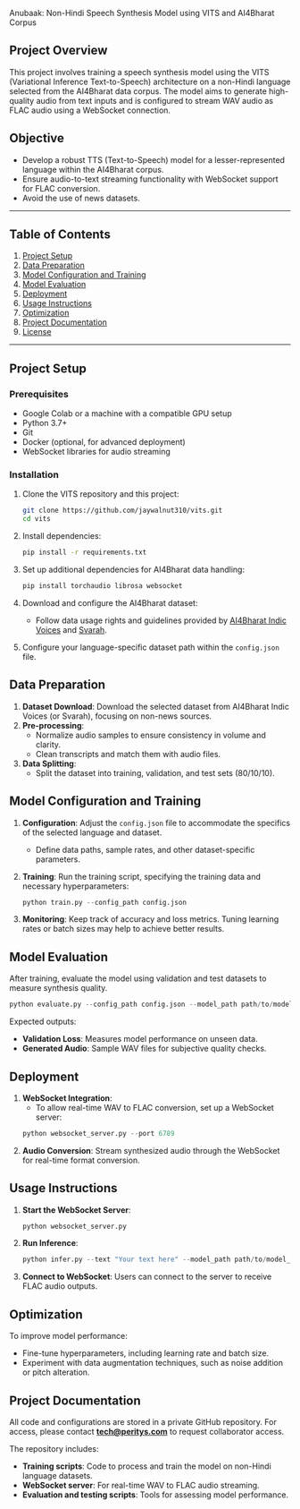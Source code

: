 

Anubaak: Non-Hindi Speech Synthesis Model using VITS and AI4Bharat Corpus

## Project Overview
This project involves training a speech synthesis model using the VITS (Variational Inference Text-to-Speech) architecture on a non-Hindi language selected from the AI4Bharat data corpus. The model aims to generate high-quality audio from text inputs and is configured to stream WAV audio as FLAC audio using a WebSocket connection.

## Objective
- Develop a robust TTS (Text-to-Speech) model for a lesser-represented language within the AI4Bharat corpus.
- Ensure audio-to-text streaming functionality with WebSocket support for FLAC conversion.
- Avoid the use of news datasets.

---

## Table of Contents
1. [Project Setup](#project-setup)
2. [Data Preparation](#data-preparation)
3. [Model Configuration and Training](#model-configuration-and-training)
4. [Model Evaluation](#model-evaluation)
5. [Deployment](#deployment)
6. [Usage Instructions](#usage-instructions)
7. [Optimization](#optimization)
8. [Project Documentation](#project-documentation)
9. [License](#license)

---

## Project Setup

### Prerequisites
- Google Colab or a machine with a compatible GPU setup
- Python 3.7+
- Git
- Docker (optional, for advanced deployment)
- WebSocket libraries for audio streaming

### Installation
1. Clone the VITS repository and this project:
    ```bash
    git clone https://github.com/jaywalnut310/vits.git
    cd vits
    ```

2. Install dependencies:
    ```bash
    pip install -r requirements.txt
    ```

3. Set up additional dependencies for AI4Bharat data handling:
    ```bash
    pip install torchaudio librosa websocket
    ```

4. Download and configure the AI4Bharat dataset:
   - Follow data usage rights and guidelines provided by [AI4Bharat Indic Voices](https://indic-tts-data.ai4bharat.org/) and [Svarah](https://github.com/AI4Bharat/indic-synthesis).

5. Configure your language-specific dataset path within the `config.json` file.

## Data Preparation

1. **Dataset Download**: Download the selected dataset from AI4Bharat Indic Voices (or Svarah), focusing on non-news sources.
2. **Pre-processing**:
    - Normalize audio samples to ensure consistency in volume and clarity.
    - Clean transcripts and match them with audio files.
3. **Data Splitting**:
    - Split the dataset into training, validation, and test sets (80/10/10).

## Model Configuration and Training

1. **Configuration**: Adjust the `config.json` file to accommodate the specifics of the selected language and dataset.
   - Define data paths, sample rates, and other dataset-specific parameters.
   
2. **Training**: Run the training script, specifying the training data and necessary hyperparameters:
    ```python
    python train.py --config_path config.json
    ```
3. **Monitoring**: Keep track of accuracy and loss metrics. Tuning learning rates or batch sizes may help to achieve better results.

## Model Evaluation

After training, evaluate the model using validation and test datasets to measure synthesis quality.

```python
python evaluate.py --config_path config.json --model_path path/to/model_checkpoint
```

Expected outputs:
- **Validation Loss**: Measures model performance on unseen data.
- **Generated Audio**: Sample WAV files for subjective quality checks.

## Deployment

1. **WebSocket Integration**:
   - To allow real-time WAV to FLAC conversion, set up a WebSocket server:
   ```python
   python websocket_server.py --port 6789
   ```
2. **Audio Conversion**: Stream synthesized audio through the WebSocket for real-time format conversion.

## Usage Instructions

1. **Start the WebSocket Server**:
    ```bash
    python websocket_server.py
    ```

2. **Run Inference**:
    ```python
    python infer.py --text "Your text here" --model_path path/to/model_checkpoint
    ```
   
3. **Connect to WebSocket**: Users can connect to the server to receive FLAC audio outputs.

## Optimization

To improve model performance:
- Fine-tune hyperparameters, including learning rate and batch size.
- Experiment with data augmentation techniques, such as noise addition or pitch alteration.

## Project Documentation

All code and configurations are stored in a private GitHub repository. For access, please contact **tech@peritys.com** to request collaborator access.

The repository includes:
- **Training scripts**: Code to process and train the model on non-Hindi language datasets.
- **WebSocket server**: For real-time WAV to FLAC audio streaming.
- **Evaluation and testing scripts**: Tools for assessing model performance.

